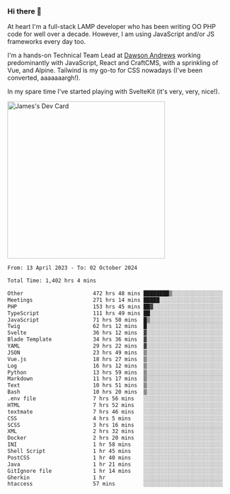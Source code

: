 ### Hi there 👋

<!--
**JamesNock/JamesNock** is a ✨ _special_ ✨ repository because its `README.md` (this file) appears on your GitHub profile.

Here are some ideas to get you started:

- 🔭 I’m currently working on ...
- 🌱 I’m currently learning ...
- 👯 I’m looking to collaborate on ...
- 🤔 I’m looking for help with ...
- 💬 Ask me about ...
- 📫 How to reach me: ...
- 😄 Pronouns: ...
- ⚡ Fun fact: ...
-->
At heart I'm a full-stack LAMP developer who has been writing OO PHP code for well over a decade. However, I am using JavaScript and/or JS frameworks every day too.

I'm a hands-on Technical Team Lead at [Dawson Andrews](https://www.dawsonandrews.com/) working predominantly with JavaScript, React and CraftCMS, with a sprinkling of Vue, and Alpine. Tailwind is my go-to for CSS nowadays (I've been converted, aaaaaaargh!).

In my spare time I've started playing with SvelteKit (it's very, very, nice!).

<a href="https://app.daily.dev/h2onock"><img src="https://api.daily.dev/devcards/v2/XQraFlxE3JPWOlcSuOB2K.png?type=default&r=18u" width="356" alt="James's Dev Card"/></a>

<!--START_SECTION:waka-->

```txt
From: 13 April 2023 - To: 02 October 2024

Total Time: 1,402 hrs 4 mins

Other                      472 hrs 48 mins ████████▒░░░░░░░░░░░░░░░░   33.73 %
Meetings                   271 hrs 14 mins █████░░░░░░░░░░░░░░░░░░░░   19.35 %
PHP                        153 hrs 45 mins ██▓░░░░░░░░░░░░░░░░░░░░░░   10.97 %
TypeScript                 111 hrs 49 mins ██░░░░░░░░░░░░░░░░░░░░░░░   07.98 %
JavaScript                 71 hrs 50 mins  █▒░░░░░░░░░░░░░░░░░░░░░░░   05.12 %
Twig                       62 hrs 12 mins  █░░░░░░░░░░░░░░░░░░░░░░░░   04.44 %
Svelte                     36 hrs 12 mins  ▓░░░░░░░░░░░░░░░░░░░░░░░░   02.58 %
Blade Template             34 hrs 36 mins  ▓░░░░░░░░░░░░░░░░░░░░░░░░   02.47 %
YAML                       29 hrs 22 mins  ▓░░░░░░░░░░░░░░░░░░░░░░░░   02.10 %
JSON                       23 hrs 49 mins  ▒░░░░░░░░░░░░░░░░░░░░░░░░   01.70 %
Vue.js                     18 hrs 27 mins  ▒░░░░░░░░░░░░░░░░░░░░░░░░   01.32 %
Log                        16 hrs 12 mins  ▒░░░░░░░░░░░░░░░░░░░░░░░░   01.16 %
Python                     13 hrs 59 mins  ▒░░░░░░░░░░░░░░░░░░░░░░░░   01.00 %
Markdown                   11 hrs 17 mins  ▒░░░░░░░░░░░░░░░░░░░░░░░░   00.81 %
Text                       10 hrs 51 mins  ▒░░░░░░░░░░░░░░░░░░░░░░░░   00.77 %
Bash                       10 hrs 20 mins  ▒░░░░░░░░░░░░░░░░░░░░░░░░   00.74 %
.env file                  7 hrs 56 mins   ░░░░░░░░░░░░░░░░░░░░░░░░░   00.57 %
HTML                       7 hrs 52 mins   ░░░░░░░░░░░░░░░░░░░░░░░░░   00.56 %
textmate                   7 hrs 46 mins   ░░░░░░░░░░░░░░░░░░░░░░░░░   00.55 %
CSS                        4 hrs 5 mins    ░░░░░░░░░░░░░░░░░░░░░░░░░   00.29 %
SCSS                       3 hrs 16 mins   ░░░░░░░░░░░░░░░░░░░░░░░░░   00.23 %
XML                        2 hrs 32 mins   ░░░░░░░░░░░░░░░░░░░░░░░░░   00.18 %
Docker                     2 hrs 20 mins   ░░░░░░░░░░░░░░░░░░░░░░░░░   00.17 %
INI                        1 hr 58 mins    ░░░░░░░░░░░░░░░░░░░░░░░░░   00.14 %
Shell Script               1 hr 45 mins    ░░░░░░░░░░░░░░░░░░░░░░░░░   00.12 %
PostCSS                    1 hr 40 mins    ░░░░░░░░░░░░░░░░░░░░░░░░░   00.12 %
Java                       1 hr 21 mins    ░░░░░░░░░░░░░░░░░░░░░░░░░   00.10 %
GitIgnore file             1 hr 14 mins    ░░░░░░░░░░░░░░░░░░░░░░░░░   00.09 %
Gherkin                    1 hr            ░░░░░░░░░░░░░░░░░░░░░░░░░   00.07 %
htaccess                   57 mins         ░░░░░░░░░░░░░░░░░░░░░░░░░   00.07 %
```

<!--END_SECTION:waka-->
